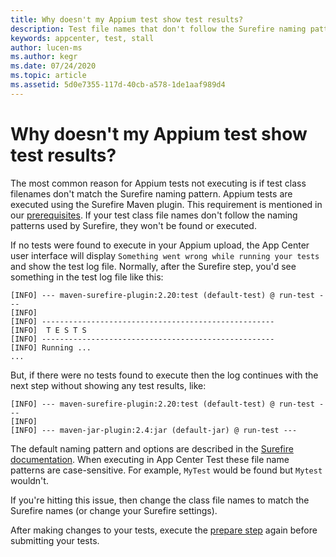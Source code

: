 ```yaml
---
title: Why doesn't my Appium test show test results?
description: Test file names that don't follow the Surefire naming pattern won't be executed.
keywords: appcenter, test, stall
author: lucen-ms
ms.author: kegr
ms.date: 07/24/2020
ms.topic: article
ms.assetid: 5d0e7355-117d-40cb-a578-1de1aaf989d4 
---
```


# Why doesn't my Appium test show test results?
The most common reason for Appium tests not executing is if test class filenames don't match the Surefire naming pattern. Appium tests are executed using the Surefire Maven plugin. This requirement is mentioned in our [prerequisites](~/test-cloud/frameworks/appium/index.md#prerequisites). If your test class file names don't follow the naming patterns used by Surefire, they won't be found or executed.

If no tests were found to execute in your Appium upload, the App Center user interface will display `Something went wrong while running your tests` and show the test log file. Normally, after the Surefire step, you'd see something in the test log file like this:

```
[INFO] --- maven-surefire-plugin:2.20:test (default-test) @ run-test --- 
[INFO]
[INFO] ----------------------------------------------------
[INFO]  T E S T S
[INFO] ----------------------------------------------------
[INFO] Running ... 
...
```

But, if there were no tests found to execute then the log continues with the next step without showing any test results, like:

```
[INFO] --- maven-surefire-plugin:2.20:test (default-test) @ run-test ---
[INFO] 
[INFO] --- maven-jar-plugin:2.4:jar (default-jar) @ run-test ---
```

The default naming pattern and options are described in the [Surefire documentation](http://maven.apache.org/surefire/maven-surefire-plugin/examples/inclusion-exclusion.html). When executing in App Center Test these file name patterns are case-sensitive. For example, `MyTest` would be found but `Mytest` wouldn't.

If you're hitting this issue, then change the class file names to match the Surefire names (or change your Surefire settings).

After making changes to your tests, execute the [prepare step](~/test-cloud/frameworks/appium/index.md#3-upload-to-app-center-test) again before submitting your tests.